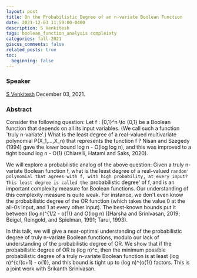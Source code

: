 ```yaml
---
layout: post
title: On the Probabilistic Degree of an n-variate Boolean Function
date: 2021-12-03 11:59:00-0400
description: S Venkitesh
tags: boolean_function_analysis compleixty
categories: fall-2021
giscus_comments: false
related_posts: true
toc:
  beginning: false
---
```


### Speaker 

[S Venkitesh](https://sites.google.com/view/venkitesh/home)
December 03, 2021. 


### Abstract

Consider the following question:  Let f : {0,1}^n \to {0,1} be a Boolean function that depends on all its input variables.  (We call such a function `truly n-variate'.) What is the least degree of a real-valued multivariate polynomial P(X_1,...,X_n) that represents the function f ? Nisan and Szegedy (1994) gave the lower bound log n - O(log log n), and this was improved to a tight bound log n - O(1) (Chiarelli, Hatami and Saks, 2020).

We will explore a probabilistic analog of the above question:  Given a truly n-variate Boolean function f, what is the least degree of a real-valued `random' polynomial that agrees with f, with high probability, at every input?  This least degree is called the `probabilistic degree' of f, and is an important complexity measure for Boolean functions.  Our understanding of this complexity measure is quite weak.  For instance, we don't even know the probabilistic degree of the OR function (which takes the value 0 at the all-0s input, and 1 at every other input).  The best-known bounds put it between (log n)^{1/2 - o(1)} and O(log n) ((Harsha and Srinivasan, 2019; Beigel, Reingold, and Spielman, 1991; Tarui, 1993).

In this talk, we will give a near-optimal understanding of the probabilistic degree of truly n-variate Boolean functions, modulo our lack of understanding of the probabilistic degree of OR.  We show that if the probabilistic degree of OR is (log n)^c, then the minimum possible probabilistic degree of a truly n-variate Boolean function is at least (log n)^{c/(c+1) - o(1)}, and this bound is tight up to (log n)^{o(1)} factors.
This is a joint work with Srikanth Srinivasan.
